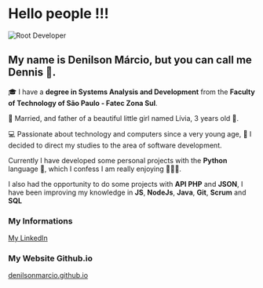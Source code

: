 # Hello people !!!

![Root Developer](https://media.giphy.com/media/13HgwGsXF0aiGY/giphy.gif)

## My name is Denilson Márcio, but you can call me Dennis 🤘.

🎓 I have a **degree in Systems Analysis and Development** from the **Faculty of Technology of São Paulo - Fatec Zona Sul**.

💍 Married, and father of a beautiful little girl named Lívia, 3 years old 👶.

💻 Passionate about technology and computers since a very young age, 📓 I decided to direct my studies to the area of software development.

Currently I have developed some personal projects with the **Python** language 🐍, which I confess I am really enjoying 🥰🥰🥰.

I also had the opportunity to do some projects with **API PHP** and **JSON**, I have been improving my knowledge in **JS**, **NodeJs**, **Java**, **Git**, **Scrum** and **SQL**

### My Informations
[My LinkedIn](https://www.linkedin.com/in/denilson-márcio-640b34120)
### My Website Github.io
[denilsonmarcio.github.io](https://denilsonmarcio.github.io/)
<!--
**DenilsonMarcio/DenilsonMarcio** is a ✨ _special_ ✨ repository because its `README.md` (this file) appears on your GitHub profile.

Here are some ideas to get you started:

- 🔭 I’m currently working on ...
- 🌱 I’m currently learning ...
- 👯 I’m looking to collaborate on ...
- 🤔 I’m looking for help with ...
- 💬 Ask me about ...
- 📫 How to reach me: ...
- 😄 Pronouns: ...
- ⚡ Fun fact: ...
-->
